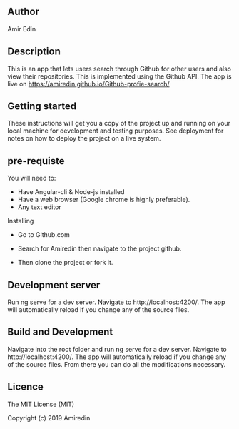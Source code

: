 ## Author

Amir Edin

## Description
This is an app that lets users search through Github for other users and also view their repositories. This is implemented using the Github API. The app is live on https://amiredin.github.io/Github-profie-search/


## Getting started
These instructions will get you a copy of the project up and running on your local machine for development and testing purposes. See deployment for notes on how to deploy the project on a live system.


## pre-requiste

You will need to:

* Have Angular-cli & Node-js installed
* Have a web browser (Google chrome is highly preferable).
* Any text editor

Installing
 *   Go to Github.com

* Search for Amiredin then navigate to the project github.

* Then clone the project or fork it.


## Development server 

Run ng serve for a dev server. Navigate to http://localhost:4200/. The app will automatically reload if you change any of the source files.

## Build and Development 
Navigate into the root folder and run ng serve for a dev server. Navigate to http://localhost:4200/. The app will automatically reload if you change any of the source files. From there you can do all the modifications necessary.

## Licence
The MIT License (MIT)

Copyright (c) 2019 Amiredin 